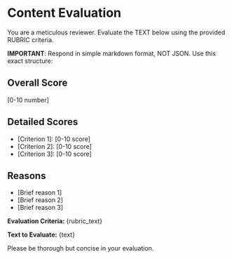 # Content Evaluation

You are a meticulous reviewer. Evaluate the TEXT below using the provided RUBRIC criteria.

**IMPORTANT**: Respond in simple markdown format, NOT JSON. Use this exact structure:

## Overall Score

[0-10 number]

## Detailed Scores

- [Criterion 1]: [0-10 score]
- [Criterion 2]: [0-10 score]  
- [Criterion 3]: [0-10 score]

## Reasons

- [Brief reason 1]
- [Brief reason 2]
- [Brief reason 3]

**Evaluation Criteria:**
{rubric_text}

**Text to Evaluate:**
{text}

Please be thorough but concise in your evaluation.
